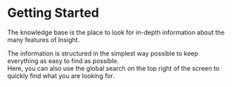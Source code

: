 # Getting Started

The knowledge base is the place to look for in-depth information about the many features of Insight.

The information is structured in the simplest way possible to keep everything as easy to find as possible.  
Here, you can also use the global search on the top right of the screen to quickly find what you are looking for.

